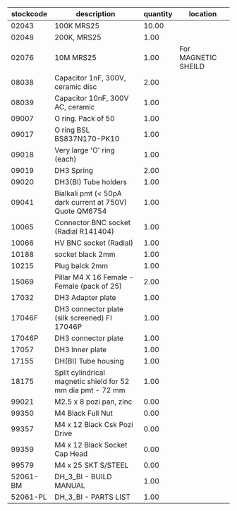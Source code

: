 |stockcode|description|quantity|location|
|---------|-----------|--------|--------|
|02043|100K MRS25|10.00||
|02048|200K, MRS25|1.00||
|02076|10M MRS25|1.00|For MAGNETIC SHEILD|
|08038|Capacitor 1nF, 300V, ceramic disc|2.00||
|08039|Capacitor 10nF, 300V AC, ceramic|1.00||
|09007|O ring.  Pack of 50|1.00||
|09017|O ring BSL BS837N170-PK10|1.00||
|09018|Very large 'O' ring (each)|1.00||
|09019|DH3 Spring|2.00||
|09020|DH3(BI) Tube holders|1.00||
|09041|Bialkali pmt (< 50pA dark current at 750V) Quote QM6754|1.00||
|10065|Connector BNC socket (Radial R141404)|1.00||
|10066|HV BNC socket (Radial)|1.00||
|10188|socket black 2mm|1.00||
|10215|Plug balck 2mm|1.00||
|15069|Pillar M4 X 16 Female - Female (pack of 25)|2.00| |
|17032|DH3 Adapter plate|1.00||
|17046F|DH3 connector plate (silk screened) FI  17046P|1.00||
|17046P|DH3 connector plate|1.00||
|17057|DH3 Inner plate|1.00||
|17155|DH(BI) Tube housing|1.00||
|18175|Split cylindrical magnetic shield for 52 mm dia pmt - 72 mm|1.00||
|99021|M2.5 x 8 pozi pan, zinc|0.00||
|99350|M4 Black Full Nut|0.00||
|99357|M4 x 12 Black Csk Pozi Drive|0.00||
|99359|M4 x 12 Black Socket Cap Head|0.00||
|99579|M4 x 25  SKT S/STEEL|0.00||
|52061-BM|DH_3_BI - BUILD MANUAL|1.00||
|52061-PL|DH_3_BI - PARTS LIST|1.00||
